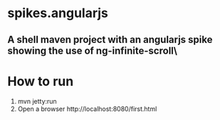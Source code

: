 # spikes.angularjs
## A shell maven project with an angularjs spike showing the use of ng-infinite-scroll\

# How to run
1. mvn jetty:run
2. Open a browser http://localhost:8080/first.html
